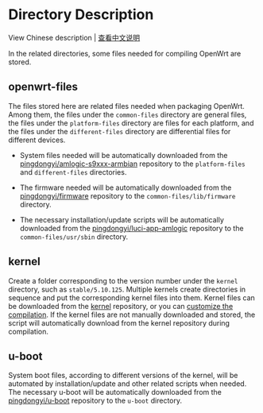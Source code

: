 # Directory Description

View Chinese description | [查看中文说明](README.cn.md)

In the related directories, some files needed for compiling OpenWrt are stored.

## openwrt-files

The files stored here are related files needed when packaging OpenWrt. Among them, the files under the `common-files` directory are general files, the files under the `platform-files` directory are files for each platform, and the files under the `different-files` directory are differential files for different devices.

- System files needed will be automatically downloaded from the [pingdongyi/amlogic-s9xxx-armbian](https://github.com/pingdongyi/amlogic-s9xxx-armbian/tree/main/build-armbian/armbian-files) repository to the `platform-files` and `different-files` directories.

- The firmware needed will be automatically downloaded from the [pingdongyi/firmware](https://github.com/pingdongyi/firmware) repository to the `common-files/lib/firmware` directory.

- The necessary installation/update scripts will be automatically downloaded from the [pingdongyi/luci-app-amlogic](https://github.com/pingdongyi/luci-app-amlogic) repository to the `common-files/usr/sbin` directory.

## kernel

Create a folder corresponding to the version number under the `kernel` directory, such as `stable/5.10.125`. Multiple kernels create directories in sequence and put the corresponding kernel files into them. Kernel files can be downloaded from the [kernel](https://github.com/pingdongyi/kernel) repository, or you can [customize the compilation](https://github.com/pingdongyi/amlogic-s9xxx-armbian/tree/main/compile-kernel). If the kernel files are not manually downloaded and stored, the script will automatically download from the kernel repository during compilation.

## u-boot

System boot files, according to different versions of the kernel, will be automated by installation/update and other related scripts when needed. The necessary u-boot will be automatically downloaded from the [pingdongyi/u-boot](https://github.com/pingdongyi/u-boot) repository to the `u-boot` directory.
